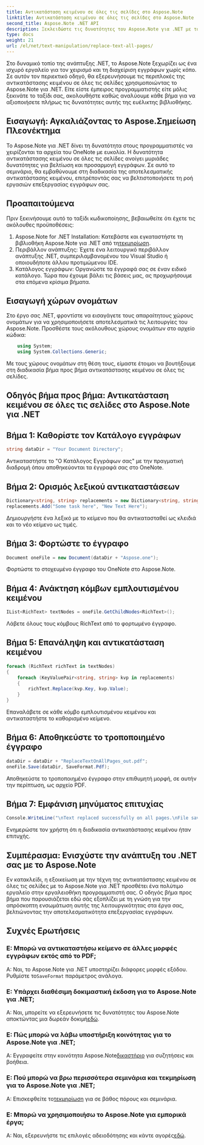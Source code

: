 ```yaml
---
title: Αντικατάσταση κειμένου σε όλες τις σελίδες στο Aspose.Note
linktitle: Αντικατάσταση κειμένου σε όλες τις σελίδες στο Aspose.Note
second_title: Aspose.Note .NET API
description: Ξεκλειδώστε τις δυνατότητες του Aspose.Note για .NET με τον αναλυτικό οδηγό μας για την αντικατάσταση κειμένου σε όλες τις σελίδες. Βελτιώστε την επεξεργασία εγγράφων χωρίς κόπο.
type: docs
weight: 21
url: /el/net/text-manipulation/replace-text-all-pages/
---
```

Στο δυναμικό τοπίο της ανάπτυξης .NET, το Aspose.Note ξεχωρίζει ως ένα ισχυρό εργαλείο για τον χειρισμό και τη διαχείριση εγγράφων χωρίς κόπο. Σε αυτόν τον περιεκτικό οδηγό, θα εξερευνήσουμε τις περιπλοκές της αντικατάστασης κειμένου σε όλες τις σελίδες χρησιμοποιώντας το Aspose.Note για .NET. Είτε είστε έμπειρος προγραμματιστής είτε μόλις ξεκινάτε το ταξίδι σας, ακολουθήστε καθώς αναλύουμε κάθε βήμα για να αξιοποιήσετε πλήρως τις δυνατότητες αυτής της ευέλικτης βιβλιοθήκης.
## Εισαγωγή: Αγκαλιάζοντας το Aspose.Σημείωση Πλεονέκτημα
Το Aspose.Note για .NET δίνει τη δυνατότητα στους προγραμματιστές να χειρίζονται τα αρχεία του OneNote με ευκολία. Η δυνατότητα αντικατάστασης κειμένου σε όλες τις σελίδες ανοίγει μυριάδες δυνατότητες για βελτίωση και προσαρμογή εγγράφων. Σε αυτό το σεμινάριο, θα εμβαθύνουμε στη διαδικασία της αποτελεσματικής αντικατάστασης κειμένου, επιτρέποντάς σας να βελτιστοποιήσετε τη ροή εργασιών επεξεργασίας εγγράφων σας.
## Προαπαιτούμενα
Πριν ξεκινήσουμε αυτό το ταξίδι κωδικοποίησης, βεβαιωθείτε ότι έχετε τις ακόλουθες προϋποθέσεις:
1.  Aspose.Note for .NET Installation: Κατεβάστε και εγκαταστήστε τη βιβλιοθήκη Aspose.Note για .NET από τη[τεκμηρίωση](https://reference.aspose.com/note/net/).
2. Περιβάλλον ανάπτυξης: Έχετε ένα λειτουργικό περιβάλλον ανάπτυξης .NET, συμπεριλαμβανομένου του Visual Studio ή οποιουδήποτε άλλου προτιμώμενου IDE.
3. Κατάλογος εγγράφων: Οργανώστε τα έγγραφά σας σε έναν ειδικό κατάλογο.
Τώρα που έχουμε βάλει τις βάσεις μας, ας προχωρήσουμε στα επόμενα κρίσιμα βήματα.
## Εισαγωγή χώρων ονομάτων
Στο έργο σας .NET, φροντίστε να εισαγάγετε τους απαραίτητους χώρους ονομάτων για να χρησιμοποιήσετε αποτελεσματικά τις λειτουργίες του Aspose.Note. Προσθέστε τους ακόλουθους χώρους ονομάτων στο αρχείο κώδικα:
```csharp
    using System;
    using System.Collections.Generic;
```
Με τους χώρους ονομάτων στη θέση τους, είμαστε έτοιμοι να βουτήξουμε στη διαδικασία βήμα προς βήμα αντικατάστασης κειμένου σε όλες τις σελίδες.
## Οδηγός βήμα προς βήμα: Αντικατάσταση κειμένου σε όλες τις σελίδες στο Aspose.Note για .NET
## Βήμα 1: Καθορίστε τον Κατάλογο εγγράφων
```csharp
string dataDir = "Your Document Directory";
```
Αντικαταστήστε το "Ο Κατάλογος Εγγράφων σας" με την πραγματική διαδρομή όπου αποθηκεύονται τα έγγραφά σας στο OneNote.
## Βήμα 2: Ορισμός λεξικού αντικαταστάσεων
```csharp
Dictionary<string, string> replacements = new Dictionary<string, string>();
replacements.Add("Some task here", "New Text Here");
```
Δημιουργήστε ένα λεξικό με το κείμενο που θα αντικατασταθεί ως κλειδιά και το νέο κείμενο ως τιμές.
## Βήμα 3: Φορτώστε το έγγραφο
```csharp
Document oneFile = new Document(dataDir + "Aspose.one");
```
Φορτώστε το στοχευμένο έγγραφο του OneNote στο Aspose.Note.
## Βήμα 4: Ανάκτηση κόμβων εμπλουτισμένου κειμένου
```csharp
IList<RichText> textNodes = oneFile.GetChildNodes<RichText>();
```
Λάβετε όλους τους κόμβους RichText από το φορτωμένο έγγραφο.
## Βήμα 5: Επανάληψη και αντικατάσταση κειμένου
```csharp
foreach (RichText richText in textNodes)
{
    foreach (KeyValuePair<string, string> kvp in replacements)
    {
        richText.Replace(kvp.Key, kvp.Value);
    }
}
```
Επαναλάβετε σε κάθε κόμβο εμπλουτισμένου κειμένου και αντικαταστήστε το καθορισμένο κείμενο.
## Βήμα 6: Αποθηκεύστε το τροποποιημένο έγγραφο
```csharp
dataDir = dataDir + "ReplaceTextOnAllPages_out.pdf";
oneFile.Save(dataDir, SaveFormat.Pdf);
```
Αποθηκεύστε το τροποποιημένο έγγραφο στην επιθυμητή μορφή, σε αυτήν την περίπτωση, ως αρχείο PDF.
## Βήμα 7: Εμφάνιση μηνύματος επιτυχίας
```csharp
Console.WriteLine("\nText replaced successfully on all pages.\nFile saved at " + dataDir);
```
Ενημερώστε τον χρήστη ότι η διαδικασία αντικατάστασης κειμένου ήταν επιτυχής.
## Συμπέρασμα: Ενισχύστε την ανάπτυξη του .NET σας με το Aspose.Note
Εν κατακλείδι, η εξοικείωση με την τέχνη της αντικατάστασης κειμένου σε όλες τις σελίδες με το Aspose.Note για .NET προσθέτει ένα πολύτιμο εργαλείο στην εργαλειοθήκη προγραμματιστή σας. Ο οδηγός βήμα προς βήμα που παρουσιάζεται εδώ σάς εξοπλίζει με τη γνώση για την απρόσκοπτη ενσωμάτωση αυτής της λειτουργικότητας στα έργα σας, βελτιώνοντας την αποτελεσματικότητα επεξεργασίας εγγράφων.
## Συχνές Ερωτήσεις
### Ε: Μπορώ να αντικαταστήσω κείμενο σε άλλες μορφές εγγράφων εκτός από το PDF;
 Α: Ναι, το Aspose.Note για .NET υποστηρίζει διάφορες μορφές εξόδου. Ρυθμίστε το`SaveFormat` παράμετρος ανάλογα.
### Ε: Υπάρχει διαθέσιμη δοκιμαστική έκδοση για το Aspose.Note για .NET;
 Α: Ναι, μπορείτε να εξερευνήσετε τις δυνατότητες του Aspose.Note αποκτώντας μια δωρεάν δοκιμή[εδώ](https://releases.aspose.com/).
### Ε: Πώς μπορώ να λάβω υποστήριξη κοινότητας για το Aspose.Note για .NET;
 Α: Εγγραφείτε στην κοινότητα Aspose.Note[δικαστήριο](https://forum.aspose.com/c/note/28) για συζητήσεις και βοήθεια.
### Ε: Πού μπορώ να βρω περισσότερα σεμινάρια και τεκμηρίωση για το Aspose.Note για .NET;
 Α: Επισκεφθείτε το[τεκμηρίωση](https://reference.aspose.com/note/net/) για σε βάθος πόρους και σεμινάρια.
### Ε: Μπορώ να χρησιμοποιήσω το Aspose.Note για εμπορικά έργα;
Α: Ναι, εξερευνήστε τις επιλογές αδειοδότησης και κάντε αγορές[εδώ](https://purchase.aspose.com/buy).